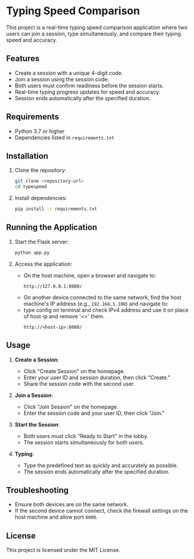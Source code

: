 # Typing Speed Comparison

This project is a real-time typing speed comparison application where two users can join a session, type simultaneously, and compare their typing speed and accuracy.

## Features
- Create a session with a unique 4-digit code.
- Join a session using the session code.
- Both users must confirm readiness before the session starts.
- Real-time typing progress updates for speed and accuracy.
- Session ends automatically after the specified duration.

## Requirements
- Python 3.7 or higher
- Dependencies listed in `requirements.txt`

## Installation
1. Clone the repository:
   ```bash
   git clone <repository-url>
   cd typespeed
   ```

2. Install dependencies:
   ```bash
   pip install -r requirements.txt
   ```

## Running the Application
1. Start the Flask server:
   ```bash
   python app.py
   ```

2. Access the application:
   - On the host machine, open a browser and navigate to:
     ```
     http://127.0.0.1:8080/
     ```
   - On another device connected to the same network, find the host machine's IP address (e.g., `192.168.1.100`) and navigate to:
   - type config on terminal and check IPv4 address and use it on place of host-ip and remove '<>' them.
     ```
     http://<host-ip>:8080/
     ```

## Usage
1. **Create a Session**:
   - Click "Create Session" on the homepage.
   - Enter your user ID and session duration, then click "Create."
   - Share the session code with the second user.

2. **Join a Session**:
   - Click "Join Session" on the homepage.
   - Enter the session code and your user ID, then click "Join."

3. **Start the Session**:
   - Both users must click "Ready to Start" in the lobby.
   - The session starts simultaneously for both users.

4. **Typing**:
   - Type the predefined text as quickly and accurately as possible.
   - The session ends automatically after the specified duration.

## Troubleshooting
- Ensure both devices are on the same network.
- If the second device cannot connect, check the firewall settings on the host machine and allow port `8080`.

## License
This project is licensed under the MIT License.
